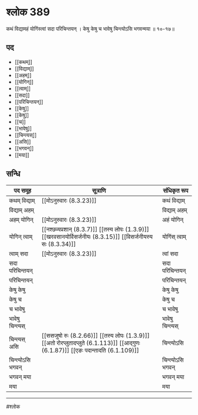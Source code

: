 # श्लोक 389

कथं विद्यामहं योगिंस्त्वां सदा परिचिन्तयन् ।
केषु केषु च भावेषु चिन्त्योऽसि भगवन्मया ॥ १०-१७॥


## पद 

- [[कथम्]]
- [[विद्याम्]]
- [[अहम्]]
- [[योगिन्]]
- [[त्वाम्]]
- [[सदा]]
- [[परिचिन्तयन्]]
- [[केषु]]
- [[केषु]]
- [[च]]
- [[भावेषु]]
- [[चिन्त्यस्]]
- [[असि]]
- [[भगवन्]]
- [[मया]]

## सन्धि

| पद समूह | सूत्राणि | संधिकृत रूप |
| ----- | ----- | ----- |
| कथम् विद्याम् |  [[मोऽनुस्वारः (8.3.23)]] | कथं विद्याम् |
| विद्याम् अहम् |  | विद्याम् अहम् |
| अहम् योगिन् |  [[मोऽनुस्वारः (8.3.23)]] | अहं योगिन् |
| योगिन् त्वाम् |  [[नश्छव्यप्रशान् (8.3.7)]] [[तस्य लोपः (1.3.9)]] [[खरवसानयोर्विसर्जनीयः (8.3.15)]] [[विसर्जनीयस्य सः (8.3.34)]] | योगिंस् त्वाम् |
| त्वाम् सदा |  [[मोऽनुस्वारः (8.3.23)]] | त्वां सदा |
| सदा परिचिन्तयन् |  | सदा परिचिन्तयन् |
| परिचिन्तयन् |  | परिचिन्तयन् |
| केषु केषु |  | केषु केषु |
| केषु च |  | केषु च |
| च भावेषु |  | च भावेषु |
| भावेषु चिन्त्यस् |  | भावेषु चिन्त्यस् |
| चिन्त्यस् असि |  [[ससजुषो रुः (8.2.66)]] [[तस्य लोपः (1.3.9)]] [[अतो रोरप्लुतादप्लुते (6.1.113)]] [[आद्गुणः (6.1.87)]] [[एङः पदान्तादति (6.1.109)]] | चिन्त्योऽसि |
| चिन्त्योऽसि भगवन् |  | चिन्त्योऽसि भगवन् |
| भगवन् मया |  | भगवन् मया |
| मया |  | मया |


---

#श्लोक